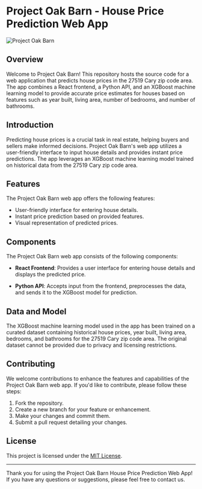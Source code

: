 # Project Oak Barn - House Price Prediction Web App

![Project Oak Barn](project_oak_barn_image.jpg)

## Overview

Welcome to Project Oak Barn! This repository hosts the source code for a web application that predicts house prices in the 27519 Cary zip code area. The app combines a React frontend, a Python API, and an XGBoost machine learning model to provide accurate price estimates for houses based on features such as year built, living area, number of bedrooms, and number of bathrooms.

## Introduction

Predicting house prices is a crucial task in real estate, helping buyers and sellers make informed decisions. Project Oak Barn's web app utilizes a user-friendly interface to input house details and provides instant price predictions. The app leverages an XGBoost machine learning model trained on historical data from the 27519 Cary zip code area.

## Features

The Project Oak Barn web app offers the following features:

- User-friendly interface for entering house details.
- Instant price prediction based on provided features.
- Visual representation of predicted prices.

## Components

The Project Oak Barn web app consists of the following components:

- **React Frontend**: Provides a user interface for entering house details and displays the predicted price.

- **Python API**: Accepts input from the frontend, preprocesses the data, and sends it to the XGBoost model for prediction.

## Data and Model

The XGBoost machine learning model used in the app has been trained on a curated dataset containing historical house prices, year built, living area, bedrooms, and bathrooms for the 27519 Cary zip code area. The original dataset cannot be provided due to privacy and licensing restrictions.

## Contributing

We welcome contributions to enhance the features and capabilities of the Project Oak Barn web app. If you'd like to contribute, please follow these steps:

1. Fork the repository.
2. Create a new branch for your feature or enhancement.
3. Make your changes and commit them.
4. Submit a pull request detailing your changes.

## License

This project is licensed under the [MIT License](LICENSE).

---

Thank you for using the Project Oak Barn House Price Prediction Web App! If you have any questions or suggestions, please feel free to contact us.